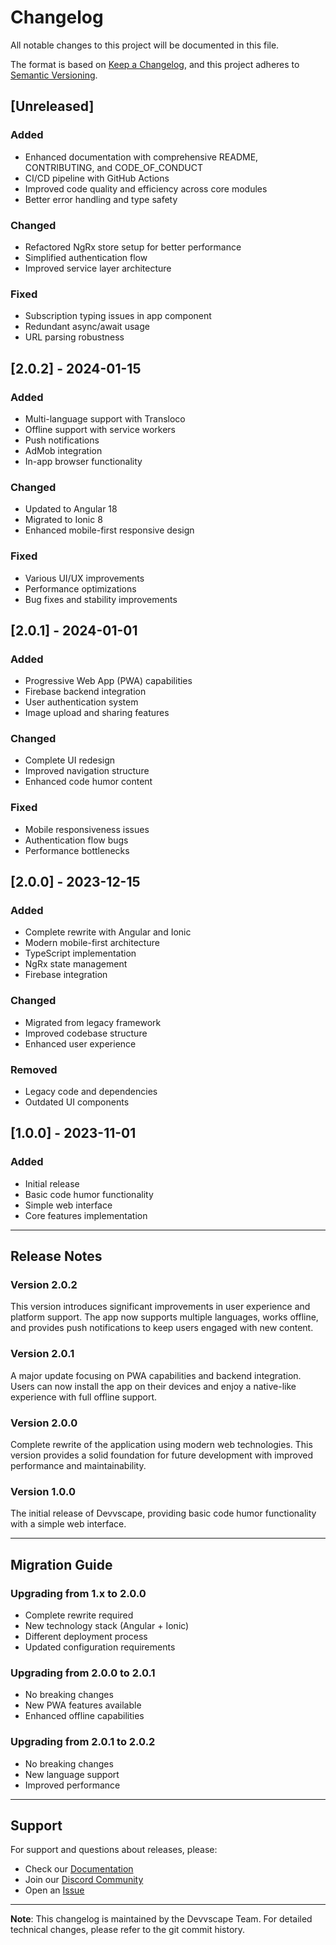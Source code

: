 # Changelog

All notable changes to this project will be documented in this file.

The format is based on [Keep a Changelog](https://keepachangelog.com/en/1.0.0/),
and this project adheres to [Semantic Versioning](https://semver.org/spec/v2.0.0.html).

## [Unreleased]

### Added
- Enhanced documentation with comprehensive README, CONTRIBUTING, and CODE_OF_CONDUCT
- CI/CD pipeline with GitHub Actions
- Improved code quality and efficiency across core modules
- Better error handling and type safety

### Changed
- Refactored NgRx store setup for better performance
- Simplified authentication flow
- Improved service layer architecture

### Fixed
- Subscription typing issues in app component
- Redundant async/await usage
- URL parsing robustness

## [2.0.2] - 2024-01-15

### Added
- Multi-language support with Transloco
- Offline support with service workers
- Push notifications
- AdMob integration
- In-app browser functionality

### Changed
- Updated to Angular 18
- Migrated to Ionic 8
- Enhanced mobile-first responsive design

### Fixed
- Various UI/UX improvements
- Performance optimizations
- Bug fixes and stability improvements

## [2.0.1] - 2024-01-01

### Added
- Progressive Web App (PWA) capabilities
- Firebase backend integration
- User authentication system
- Image upload and sharing features

### Changed
- Complete UI redesign
- Improved navigation structure
- Enhanced code humor content

### Fixed
- Mobile responsiveness issues
- Authentication flow bugs
- Performance bottlenecks

## [2.0.0] - 2023-12-15

### Added
- Complete rewrite with Angular and Ionic
- Modern mobile-first architecture
- TypeScript implementation
- NgRx state management
- Firebase integration

### Changed
- Migrated from legacy framework
- Improved codebase structure
- Enhanced user experience

### Removed
- Legacy code and dependencies
- Outdated UI components

## [1.0.0] - 2023-11-01

### Added
- Initial release
- Basic code humor functionality
- Simple web interface
- Core features implementation

---

## Release Notes

### Version 2.0.2
This version introduces significant improvements in user experience and platform support. The app now supports multiple languages, works offline, and provides push notifications to keep users engaged with new content.

### Version 2.0.1
A major update focusing on PWA capabilities and backend integration. Users can now install the app on their devices and enjoy a native-like experience with full offline support.

### Version 2.0.0
Complete rewrite of the application using modern web technologies. This version provides a solid foundation for future development with improved performance and maintainability.

### Version 1.0.0
The initial release of Devvscape, providing basic code humor functionality with a simple web interface.

---

## Migration Guide

### Upgrading from 1.x to 2.0.0
- Complete rewrite required
- New technology stack (Angular + Ionic)
- Different deployment process
- Updated configuration requirements

### Upgrading from 2.0.0 to 2.0.1
- No breaking changes
- New PWA features available
- Enhanced offline capabilities

### Upgrading from 2.0.1 to 2.0.2
- No breaking changes
- New language support
- Improved performance

---

## Support

For support and questions about releases, please:
- Check our [Documentation](https://docs.devvscape.com)
- Join our [Discord Community](https://discord.gg/devvscape)
- Open an [Issue](https://github.com/{your-username}/devvscape-code-humor/issues)

---

**Note**: This changelog is maintained by the Devvscape Team. For detailed technical changes, please refer to the git commit history. 